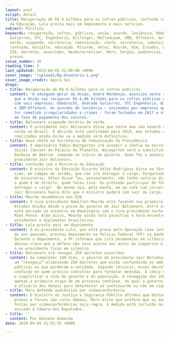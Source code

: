 ```yaml
---
layout: post
script: detail
title: Recuperação de R$ 6 bilhões para os cofres públicos, confusão com o Ministro
  da Educação, Lula presta mais um depoimento e mais notícias.
subject: Política
keywords: recuperação, cofres, públicos, união, acordo, leniência, Odebretch, Andrade,
  Gutierrez, UTC, Engenharia, Bilfinger, MullenLowe, SMB, Offshore, bolsonaro, horario,
  verão, suspende, secretaria, comunicação, chefe, secretaria, comunicação, presidência,
  confusão, ministro, educação, Ricardo, Velez, Mourão, USA, Estados, Unidos, revogar,
  250, decretos, exauridos, desburocratizar, Moro, Sergio, audiências, videoconferência,
  presos
issue_number: 26
reading_time: 5
last_updated: 2019-04-05 22:00:00 +0000
cover_image: "/uploads/Bg-Aleatorio-1.png"
cover_image_credit: Agora Sei
drops:
- title: Recuperação de R$ 6 bilhões para os cofres públicos
  content: 'O advogado-geral da União, André Mendonça, anunciou nesta sexta-feira,
    que a União vai recuperar R$ 6,06 bilhões para os cofres públicos de acordos fechados
    com seis empresas: Odebrecht, Andrade Gutierrez, UTC Engenharia, Bilfinger, MullenLowe
    e SBM Offshore. Os acordos de leniência – assinados por empresas que reconhecem
    ter cometido irregularidades e crimes - foram fechados em 2017 e atualmente estão
    em fase de pagamento dos valores.'
- title: Bolsonaro suspende horário de verão
  content: O presidente Jair Bolsonaro disse que neste ano não haverá o horário de
    verão no Brasil. A decisão está confirmada para 2019, mas estudos que estão sendo
    realizados ainda dirão se a medida será definitiva.
- title: Novo chefe da Secretaria de Comunicação da Presidência
  content: O empresário Fábio Wajngarten irá assumir a chefia da Secretaria de Comunicação
    Social (Secom) do Palácio do Planalto. Wajngarten será o substituto de Floriano
    Barbosa de Amorim, nomeado no início do governo. Quem fez o anúncio foi o próprio
    presidente Jair Bolsonaro.
- title: Confusão com o Ministro da Educação
  content: O ministro da Educação Ricardo Vélez Rodríguez disse no fórum empresarial
    Lide, em Campos do Jordão, que não irá entregar o cargo. Perguntado sobre se sairia
    do ministério, Vélez disse “eu, pessoalmente, não tenho notícia disso. Pergunta
    a quem é de direito, quem falou isso. Eu pretendo participar do fórum e não vou
    entregar o cargo". No mesmo dia, pela manhã, em um café com jornalistas, o presidente
    Jair Bolsonaro havia dito que o ministro poderá sim sair do cargo.
- title: Mourão desembarca nos EUA
  content: O vice presidente Hamilton Mourão está fazendo sua primeira viagem aos
    Estados Unidos desde a posse do governo de Jair Bolsonaro. Entre os compromissos
    está marcado um encontro em Washington com o vice-presidente norte-americano,
    Mike Pence. Além disso, Mourão ainda fará palestras e terá encontros com empresários,
    estudantes e diplomatas brasileiros.
- title: Lula presta mais um depoimento
  content: O ex-presidente Lula, que está preso pela Operação Lava Jato desde abril
    do ano passado, prestou depoimento na Polícia Federal (PF) na manhã desta sexta.
    Durante o depoimento, a PF informou que Lula permaneceu em silêncio. O advogado
    deixou claro que a defesa não teve acesso aos autos do inquérito e, por isso,
    o ex-presidente ficou em silêncio.
- title: Bolsonaro irá revogar 250 decretos exauridos
  content: Ao completar 100 dias, o governo do presidente Jair Bolsonaro vai promover
    um “revogaço” eliminando 250 decretos que estão confundindo os administradores
    públicos ou que perderam a validade. Segundo técnicos, esses decretos acabam criando
    confusão em quem precisa consultar para formatar medidas. A ideia é desburocratizar
    e simplificar a vida do governo e da população. A revogação dos 250 decretos é
    apenas a primeira etapa de um processo contínuo, no qual o governo vai analisar
    a eficácia dos demais para determinar se continuarão ou não em vigor.
- title: Moro defende audiências por videoconferência
  content: O ministro da Justiça e Segurança Pública afirmou que deslocamentos de
    presos a fóruns são caros demais. Moro disse que prefere que as audiências sejam
    feitas por videoconferências seja regra. A medida está incluída no pacote anticrime
    enviado à Câmara dos Deputados.
- title: ''
  content: Por Daniele Almeida
date: 2019-04-05 21:53:35 +0000

---
```

